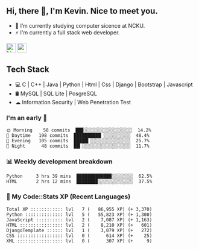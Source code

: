 ## Hi, there 👋, I'm Kevin. Nice to meet you.

- 🌱 I’m currently studying computer sicence at NCKU.
- ⚡ I'm currently a full stack web developer.

<a href="https://www.linkedin.com/in/kevin12686/"><img alt="LinkedIn" src="https://img.shields.io/badge/linkedin%20-%230077B5.svg?&style=for-the-badge&logo=linkedin&logoColor=white" height=25></a>
<a href="https://www.instagram.com/kevin12686/"><img src="https://img.shields.io/badge/instagram-3f729b?&style=for-the-badge&logo=instagram&logoColor=white" height=25></a>

## Tech Stack

* 💻 C | C++ | Java | Python | Html | Css | Django | Bootstrap | Javascript
* 🛢️ MySQL | SQL Lite | PosgreSQL
* ☁ Information Security | Web Penetration Test

### I'm an early 🐤

<!-- early_bird start -->

```text
🌞 Morning    58 commits  ██▉░░░░░░░░░░░░░░░░░░  14.2%
🌆 Daytime   198 commits  ██████████▏░░░░░░░░░░  48.4%
🌃 Evening   105 commits  █████▍░░░░░░░░░░░░░░░  25.7%
🌙 Night      48 commits  ██▍░░░░░░░░░░░░░░░░░░  11.7%
```

<!-- early_bird end -->

### 📊 Weekly development breakdown

<!-- code_time start -->

```text
Python     3 hrs 39 mins  █████████████░░░░░░░░  62.5%
HTML       2 hrs 12 mins  ███████▉░░░░░░░░░░░░░  37.5%
```

<!-- code_time end -->

### 🧰 My Code::Stats XP (Recent Languages)

<!-- codestats start -->

```text
Total XP :::::::::::: lvl   7 (   86,955 XP) (+ 3,370)
Python :::::::::::::: lvl   5 (   55,823 XP) (+ 1,300)
JavaScript :::::::::: lvl   2 (    7,087 XP) (+ 1,163)
HTML :::::::::::::::: lvl   2 (    8,210 XP) (+   601)
DjangoTemplate :::::: lvl   1 (    3,079 XP) (+   272)
CSS ::::::::::::::::: lvl   0 (      614 XP) (+    25)
XML ::::::::::::::::: lvl   0 (      307 XP) (+     9)
```

<!-- codestats end -->
